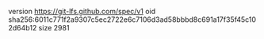 version https://git-lfs.github.com/spec/v1
oid sha256:6011c771f2a9307c5ec2722e6c7106d3ad58bbbd8c691a17f35f45c102d64b12
size 2981
